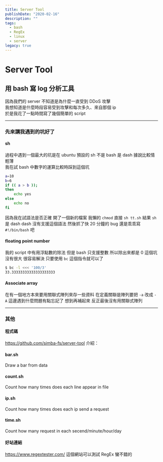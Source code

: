 ```yaml
---
title: Server Tool
publishDate: "2020-02-16"
description: ""
tags:
  - bash
  - RegEx
  - linux
  - server
legacy: true
---
```


# Server Tool

## 用 bash 寫 log 分析工具

因為我們的 server 不知道是為什麼一直受到 DDoS 攻擊  
我想知道是什麼時段容易受到攻擊和每次多久、來自那個 ip  
於是我花了一點時間寫了幾個簡單的 script

---

### 先來講我遇到的坑好了

#### sh

過程中遇到一個最大的坑是在 ubuntu 預設的 sh 不是 bash
是 dash
據說比較情輕薄  
我在試 bash 中數字的運算比較時踩到這個坑

```bash
a=10
b=6
if (( a > b ));
then
	echo yes
else
	echo no
fi
```

因為我在試語法是否正確
開了一個新的檔案
我懶的 `chmod` 直接 `sh tt.sh`
結果 `sh` 是 dash
dash 沒有支援這個語法
然後抓了快 20 分鐘的 bug
還是乖乖寫 `#!/bin/bash` 吧

#### floating point number

我的 script 中有用浮點數的除法
但是 bash 只支援整數
所以除出來都是 0
這個坑沒有很大
很容易解決
只要使用 `bc` 這個指令就可以了

```bash
$ bc -l <<< '100/3'
33.33333333333333333333
```

#### Associate array

在有一個地方本來要用關聯式陣列來存一些資料
在定義關聯是陣列要把 `-a` 改成 `-A`
這邊遇到什麼問題有點忘記了
想到再補起來
反正最後沒有用關聯式陣列

---

### 其他

#### 程式碼

https://github.com/simba-fs/server-tool
介紹：

#### bar.sh

Draw a bar from data

#### count.sh

Count how many times does each line appear in file

#### ip.sh

Count how many times does each ip send a request

#### time.sh

Count how many request in each secend/minute/hour/day

#### 好站連結

https://www.regextester.com/
這個網站可以測試 RegEx
蠻不錯的
